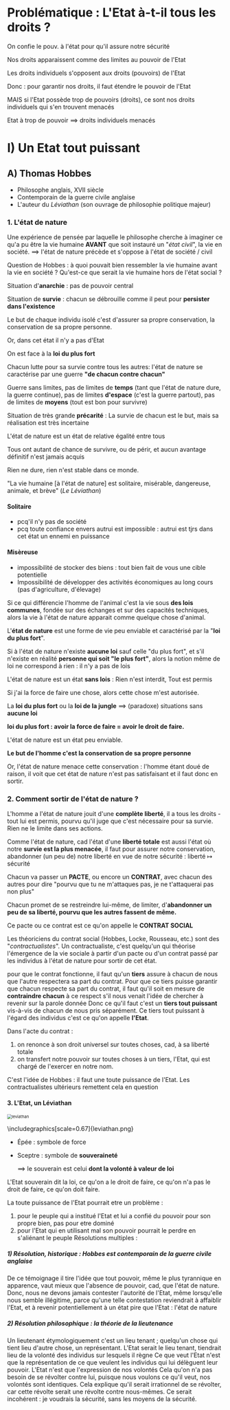 # Problématique : L'Etat à-t-il tous les droits ?

On confie le pouv. à l'état pour qu'il assure notre sécurité

Nos droits apparaissent comme des limites au pouvoir de l'Etat

Les droits individuels s'opposent aux droits (pouvoirs) de l'Etat

Donc : pour garantir nos droits, il faut étendre le pouvoir de l'Etat

MAIS si l'Etat possède trop de pouvoirs (droits), ce sont nos droits individuels qui s'en trouvent menacés

Etat à trop de pouvoir $\implies$ droits individuels menacés



# I) Un Etat tout puissant

## A) Thomas Hobbes

- Philosophe anglais, XVII siècle
- Contemporain de la guerre civile anglaise
- L'auteur du *Léviathan* (son ouvrage de philosophie politique majeur)

### 1. L'état de nature

Une expérience de pensée par laquelle le philosophe cherche à imaginer ce qu'a pu être la vie humaine **AVANT** que soit instauré un "_état civil_", la vie en société.
$\implies$ l'état de nature précède et s'oppose à l'état de société / civil

Question de Hobbes : à quoi pouvait bien ressembler la vie humaine avant la vie en société ? Qu'est-ce que serait la vie humaine hors de l'état social ?

Situation d'**anarchie** : pas de pouvoir central

Situation de **survie** : chacun se débrouille comme il peut pour **persister dans l'existence**

Le but de chaque individu isolé c'est d'assurer sa propre conservation, la conservation de sa propre personne.

Or, dans cet état il n'y a pas d'Etat

On est face à la **loi du plus fort**

Chacun lutte pour sa survie contre tous les autres: l'état de nature se caractérise par une guerre **"de chacun contre chacun"**

Guerre sans limites, pas de limites de **temps** (tant que l'état de nature dure, la guerre continue), pas de limites **d'espace** (c'est la guerre partout), pas de limites de **moyens** (tout est bon pour survivre)

Situation de très grande **précarité** : La survie de chacun est le but, mais sa réalisation est très incertaine

L'état de nature est un état de relative égalité entre tous

Tous ont autant de chance de survivre, ou de périr, et aucun avantage définitif n'est jamais acquis

Rien ne dure, rien n'est stable dans ce monde.

"La vie humaine [à l'état de nature] est solitaire, misérable, dangereuse, animale, et brève" (*Le Léviathan*)

#### Solitaire

- pcq'il n'y pas de société
- pcq toute confiance envers autrui est impossible : autrui est tjrs dans cet état un ennemi en puissance

#### Misèreuse

- impossibilité de stocker des biens : tout bien fait de vous une cible potentielle
- Impossibilité de développer des activités économiques au long cours (pas d'agriculture, d'élevage)

Si ce qui différencie l'homme de l'animal c'est la vie sous **des lois communes**, fondée sur des échanges et sur des capacités techniques, alors la vie à l'état de nature apparait comme quelque chose d'animal.

L'**état de nature** est une forme de vie peu enviable et caractérisé par la "**loi du plus fort**".

Si à l'état de nature n'existe **aucune loi** sauf celle "du plus fort", et s'il n'existe en réalité **personne qui soit "le plus fort"**, alors la notion même de loi ne correspond à rien : il n'y a pas de lois

L'état de nature est un état **sans lois** : Rien n'est interdit, Tout est permis

Si j'ai la force de faire une chose, alors cette chose m'est autorisée.

La **loi du plus fort** ou la **loi de la jungle** $\implies$ (paradoxe) situations sans **aucune loi**

**loi du plus fort : avoir la force de faire = avoir le droit de faire.**

L'état de nature est un état peu enviable.



**Le but de l'homme c'est la conservation de sa propre personne**

Or, l'état de nature menace cette conservation : l'homme étant doué de raison, il voit que cet état de nature n'est pas satisfaisant et il faut donc en sortir.



### 2. Comment sortir de l'état de nature ?

L'homme a l'état de nature jouit d'une **complète liberté**, il a tous les droits - tout lui est permis, pourvu qu'il juge que c'est nécessaire pour sa survie. Rien ne le limite dans ses actions.

Comme l'état de nature, cad l'état d'une **liberté totale** est aussi l'état où notre **survie est la plus menacée**, il faut pour assurer notre conservation, abandonner (un peu de) notre liberté en vue de notre sécurité : liberté $\longmapsto$ sécurité

Chacun va passer un **PACTE**, ou encore un **CONTRAT**, avec chacun des autres pour dire "pourvu que tu ne m'attaques pas, je ne t'attaquerai pas non plus"

Chacun promet de se restreindre lui-même, de limiter, d'**abandonner un peu de sa liberté, pourvu que les autres fassent de même.**

Ce pacte ou ce contrat est ce qu'on appelle le **CONTRAT SOCIAL**

Les théoriciens du contrat social (Hobbes, Locke, Rousseau, etc.) sont des "*contractualistes*". Un contractualiste, c'est quelqu'un qui théorise l'émergence de la vie sociale à partir d'un pacte ou d'un contrat passé par les individus à l'état de nature pour sortir de cet état. 

pour que le contrat fonctionne, il faut qu'un **tiers** assure à chacun de nous que l'autre respectera sa part du contrat. Pour que ce tiers puisse garantir que chacun respecte sa part du contrat, il faut qu'il soit en mesure de **contraindre chacun** à ce respect s'il nous venait l'idée de chercher à revenir sur la parole donnée Donc ce qu'il faut c'est un **tiers tout puissant** vis-à-vis de chacun de nous pris séparément. Ce tiers tout puissant à l'égard des individus c'est ce qu'on appelle **l'Etat**.

Dans l'acte du contrat :

1. on renonce à son droit universel sur toutes choses, cad, à sa liberté totale
2. on transfert notre pouvoir sur toutes choses à un tiers, l'Etat, qui est chargé de l'exercer en notre nom.

C'est l'idée de Hobbes : il faut une toute puissance de l'Etat. Les contractualistes ultérieurs remettent cela en question



#### 3. L'Etat, un Léviathan

<img src="/Users/oscarplaisant/devoirs/philo/cours distanciel/leviathan.png" alt="leviathan" style="zoom: 67%;" />

\\includegraphics[scale=0.67]{leviathan.png}
- Épée : symbole de force

- Sceptre : symbole de **souveraineté**

  $\implies$ le souverain est celui **dont la volonté à valeur de loi**

L'Etat souverain dit la loi, ce qu'on a le droit de faire, ce qu'on n'a pas le droit de faire, ce qu'on doit faire.

La toute puissance de l'Etat pourrait etre un problème : 

1. pour le peuple qui a institué l'Etat et lui a confié du pouvoir pour son propre bien, pas pour etre dominé 
2. pour l'Etat qui en utilisant mal son pouvoir pourrait le perdre en s'aliénant le peuple
Résolutions multiples :

##### 1) Résolution, historique : Hobbes est contemporain de la guerre civile anglaise

De ce témoignage il tire l'idée que tout pouvoir, même le plus tyrannique en apparence, vaut mieux que l'absence de pouvoir, cad, que l'état de nature.
Donc, nous ne devons jamais contester l'autorité de l'Etat, même lorsqu'elle nous semble illégitime, parce qu'une telle contestation reviendrait à affaiblir l'Etat, et à revenir potentiellement à un état pire que l'Etat : l'état de nature

##### 2) Résolution philosophique : la théorie de la lieutenance

Un lieutenant étymologiquement c'est un lieu tenant ; quelqu'un chose qui tient lieu d'autre chose, un représentant.
L'Etat serait le lieu tenant, tiendrait lieu de la volonté des individus sur lesquels il règne
Ce que veut l'Etat n'est que la représentation de ce que veulent les individus qui lui délèguent leur pouvoir.
L'Etat n'est que l'expression de nos volontés
Cela qu'on n'a pas besoin de se révolter contre lui, puisque nous voulons ce qu'il veut, nos volontés sont identiques.
Cela explique qu'il serait irrationnel de se révolter, car cette révolte serait une révolte contre nous-mêmes. Ce serait incohérent : je voudrais la sécurité, sans les moyens de la sécurité.


